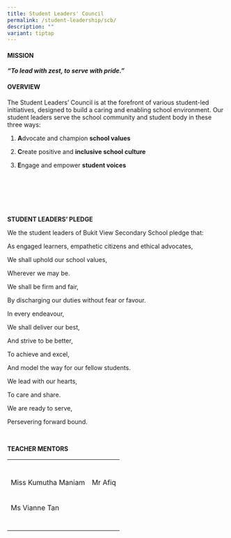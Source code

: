 ```yaml
---
title: Student Leaders' Council
permalink: /student-leadership/scb/
description: ""
variant: tiptap
---
```

<h4>MISSION</h4>
<p><strong><em>“To lead with zest, to serve with pride.”</em></strong>
</p>
<h4>OVERVIEW</h4>
<p>The Student Leaders’ Council is at the forefront of various student-led
initiatives, designed to build a caring and enabling school environment.
Our student leaders serve the school community and student body in these
three ways:</p>
<ol data-tight="true" class="tight">
<li>
<p><strong>A</strong>dvocate and champion <strong>school values</strong>
</p>
</li>
<li>
<p><strong>C</strong>reate positive and <strong>inclusive school culture</strong>
</p>
</li>
<li>
<p><strong>E</strong>ngage and empower <strong>student voices</strong>
</p>
</li>
</ol>
<p><strong>&nbsp;</strong>
</p>
<p></p>
<p>&nbsp;</p>
<p>&nbsp;</p>
<p><strong>STUDENT LEADERS’ PLEDGE</strong>
</p>
<p>We the student leaders of Bukit View Secondary School pledge that:</p>
<p>As engaged learners, empathetic citizens and ethical advocates,</p>
<p>We shall uphold our school values,</p>
<p>Wherever we may be.</p>
<p>We shall be firm and fair,</p>
<p>By discharging our duties without fear or favour.</p>
<p>In every endeavour,</p>
<p>We shall deliver our best,</p>
<p>And strive to be better,</p>
<p>To achieve and excel,</p>
<p>And model the way for our fellow students.</p>
<p>We lead with our hearts,</p>
<p>To care and share.</p>
<p>We are ready to serve,</p>
<p>Persevering forward bound.</p>
<p>&nbsp;</p>
<p><strong>TEACHER&nbsp;MENTORS</strong>
</p>
<table style="minWidth: 50px">
<colgroup>
<col>
<col>
</colgroup>
<tbody>
<tr>
<th rowspan="1" colspan="1">
<p></p>
</th>
<th rowspan="1" colspan="1">
<p></p>
</th>
</tr>
<tr>
<td rowspan="1" colspan="1">
<p>Miss Kumutha Maniam</p>
</td>
<td rowspan="1" colspan="1">
<p>Mr Afiq</p>
</td>
</tr>
<tr>
<td rowspan="1" colspan="1">
<p>Ms Vianne Tan</p>
</td>
<td rowspan="1" colspan="1">
<p></p>
</td>
</tr>
<tr>
<td rowspan="1" colspan="1">
<p></p>
</td>
<td rowspan="1" colspan="1">
<p></p>
</td>
</tr>
</tbody>
</table>
<p></p>